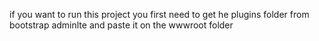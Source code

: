 if you want to run this project you first need to get he plugins folder from 
bootstrap adminlte and paste it on the wwwroot folder
